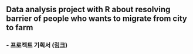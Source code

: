 ## Data analysis project with R about resolving barrier of people who wants to migrate from city to farm

### - 프로젝트 기획서 ([링크](https://docs.google.com/presentation/d/1GABMWI3fUjlgSA7ygkHbGDF6-Awk9d8h3BOg0KFnl2k/edit?usp=sharing))
